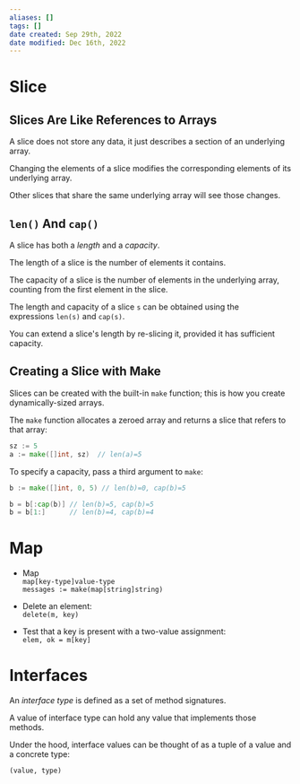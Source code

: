 ```yaml
---
aliases: []
tags: []
date created: Sep 29th, 2022
date modified: Dec 16th, 2022
---
```


# Slice

## Slices Are Like References to Arrays
A slice does not store any data, it just describes a section of an underlying array.

Changing the elements of a slice modifies the corresponding elements of its underlying array.

Other slices that share the same underlying array will see those changes.

## `len()` And `cap()`
A slice has both a _length_ and a _capacity_.

The length of a slice is the number of elements it contains.

The capacity of a slice is the number of elements in the underlying array, counting from the first element in the slice.

The length and capacity of a slice `s` can be obtained using the expressions `len(s)` and `cap(s)`.

You can extend a slice's length by re-slicing it, provided it has sufficient capacity. 

## Creating a Slice with Make
Slices can be created with the built-in `make` function; this is how you create dynamically-sized arrays.

The `make` function allocates a zeroed array and returns a slice that refers to that array:

```go
sz := 5
a := make([]int, sz)  // len(a)=5
```

To specify a capacity, pass a third argument to `make`:

```go
b := make([]int, 0, 5) // len(b)=0, cap(b)=5

b = b[:cap(b)] // len(b)=5, cap(b)=5
b = b[1:]      // len(b)=4, cap(b)=4
```

# Map
- Map  
`map[key-type]value-type`  
`messages := make(map[string]string)`

- Delete an element:  
`delete(m, key)`

- Test that a key is present with a two-value assignment:  
`elem, ok = m[key]`

# Interfaces
An _interface type_ is defined as a set of method signatures.

A value of interface type can hold any value that implements those methods.

Under the hood, interface values can be thought of as a tuple of a value and a concrete type:

```
(value, type)
```